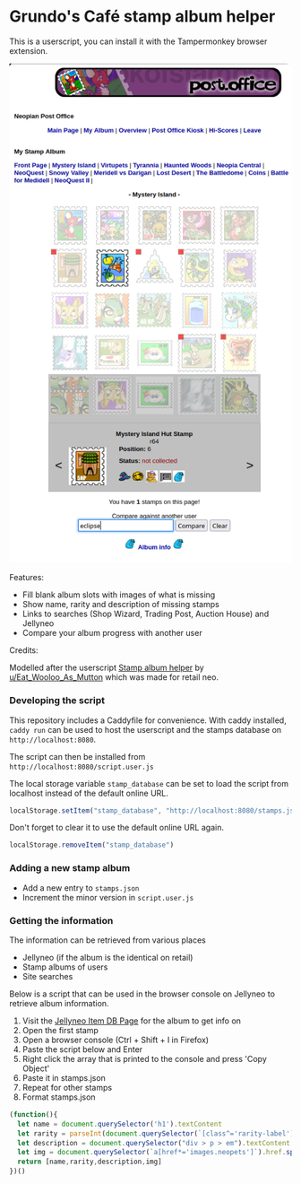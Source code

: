 # Grundo's Café stamp album helper

This is a userscript, you can install it with the Tampermonkey browser extension.

![Screenshot of a stamp album with the script activated](./screenshot.png)

Features:

- Fill blank album slots with images of what is missing
- Show name, rarity and description of missing stamps
- Links to searches (Shop Wizard, Trading Post, Auction House) and Jellyneo
- Compare your album progress with another user

Credits:

Modelled after the userscript [Stamp album helper](https://www.reddit.com/r/neopets/comments/ldrb2d/userscript_stamp_album_helper_i_made_this_tool/) by [u/Eat_Wooloo_As_Mutton](https://www.reddit.com/user/Eat_Wooloo_As_Mutton/) which was made for retail neo.


### Developing the script


This repository includes a Caddyfile for convenience. With caddy installed, `caddy run` can be used to host the userscript and the stamps database on `http://localhost:8080`.

The script can then be installed from `http://localhost:8080/script.user.js`

The local storage variable `stamp_database` can be set to load the script from localhost instead of the default online URL.

~~~~javascript
localStorage.setItem("stamp_database", "http://localhost:8080/stamps.json")
~~~~

Don't forget to clear it to use the default online URL again.
~~~~javascript
localStorage.removeItem("stamp_database")
~~~~



### Adding a new stamp album
- Add a new entry to `stamps.json`
- Increment the minor version in `script.user.js`

### Getting the information 

The information can be retrieved from various places

- Jellyneo (if the album is the identical on retail)
- Stamp albums of users
- Site searches

Below is a script that can be used in the browser console on Jellyneo to retrieve album information.


1. Visit the [Jellyneo Item DB Page](https://items.jellyneo.net/search/?album=15&sort=6) for the album to get info on
2. Open the first stamp
3. Open a browser console (Ctrl + Shift + I in Firefox)
4. Paste the script below and Enter
5. Right click the array that is printed to the console and press 'Copy Object'
6. Paste it in stamps.json
7. Repeat for other stamps
8. Format stamps.json


```javascript
(function(){
  let name = document.querySelector('h1').textContent
  let rarity = parseInt(document.querySelector(`[class^='rarity-label']`).previousSibling.textContent.trim().split('r')[1])
  let description = document.querySelector("div > p > em").textContent
  let img = document.querySelector(`a[href*='images.neopets']`).href.split('/items/')[1]
  return [name,rarity,description,img]
})()
```